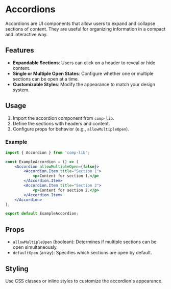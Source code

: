 # Accordions

Accordions are UI components that allow users to expand and collapse sections of content. They are useful for organizing information in a compact and interactive way.

## Features
- **Expandable Sections**: Users can click on a header to reveal or hide content.
- **Single or Multiple Open States**: Configure whether one or multiple sections can be open at a time.
- **Customizable Styles**: Modify the appearance to match your design system.

## Usage
1. Import the accordion component from `comp-lib`.
2. Define the sections with headers and content.
3. Configure props for behavior (e.g., `allowMultipleOpen`).

### Example
```jsx
import { Accordion } from 'comp-lib';

const ExampleAccordion = () => (
    <Accordion allowMultipleOpen={false}>
        <Accordion.Item title="Section 1">
            <p>Content for section 1.</p>
        </Accordion.Item>
        <Accordion.Item title="Section 2">
            <p>Content for section 2.</p>
        </Accordion.Item>
    </Accordion>
);

export default ExampleAccordion;
```

## Props
- `allowMultipleOpen` (boolean): Determines if multiple sections can be open simultaneously.
- `defaultOpen` (array): Specifies which sections are open by default.

## Styling
Use CSS classes or inline styles to customize the accordion's appearance.
